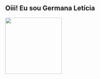 ##  Oiii! Eu sou Germana Letícia
 <div>
  <a href="https://github.com/germanaleticia">
  <img height = "180em" src = "https://github-readme-stats.vercel.app/api?username=Germana&show_icons=true&theme=dracula&include_all_commits=true&count_private=true" />
  



</div>

